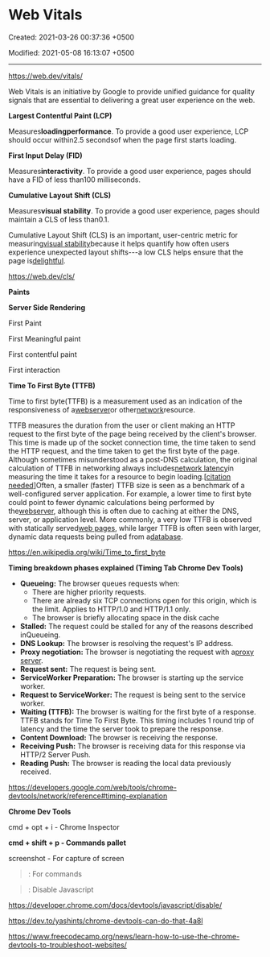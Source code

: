 # Web Vitals

Created: 2021-03-26 00:37:36 +0500

Modified: 2021-05-08 16:13:07 +0500

---

<https://web.dev/vitals/>

Web Vitals is an initiative by Google to provide unified guidance for quality signals that are essential to delivering a great user experience on the web.



**Largest Contentful Paint (LCP)**

Measures**loadingperformance**. To provide a good user experience, LCP should occur within2.5 secondsof when the page first starts loading.



**First Input Delay (FID)**

Measures**interactivity**. To provide a good user experience, pages should have a FID of less than100 milliseconds.



**Cumulative Layout Shift (CLS)**

Measures**visual stability**. To provide a good user experience, pages should maintain a CLS of less than0.1.



Cumulative Layout Shift (CLS) is an important, user-centric metric for measuring[visual stability](https://web.dev/user-centric-performance-metrics/#types-of-metrics)because it helps quantify how often users experience unexpected layout shifts---a low CLS helps ensure that the page is[delightful](https://web.dev/user-centric-performance-metrics/#questions).



<https://web.dev/cls/>



**Paints**

**Server Side Rendering**

First Paint

First Meaningful paint

First contentful paint

First interaction



**Time To First Byte (TTFB)**

Time to first byte(TTFB) is a measurement used as an indication of the responsiveness of a[webserver](https://en.wikipedia.org/wiki/Webserver)or other[network](https://en.wikipedia.org/wiki/Computer_network)resource.



TTFB measures the duration from the user or client making an HTTP request to the first byte of the page being received by the client's browser. This time is made up of the socket connection time, the time taken to send the HTTP request, and the time taken to get the first byte of the page. Although sometimes misunderstood as a post-DNS calculation, the original calculation of TTFB in networking always includes[network latency](https://en.wikipedia.org/wiki/Network_latency)in measuring the time it takes for a resource to begin loading.[[citation needed](https://en.wikipedia.org/wiki/Wikipedia:Citation_needed)]Often, a smaller (faster) TTFB size is seen as a benchmark of a well-configured server application. For example, a lower time to first byte could point to fewer dynamic calculations being performed by the[webserver](https://en.wikipedia.org/wiki/Dynamic_web_page), although this is often due to caching at either the DNS, server, or application level. More commonly, a very low TTFB is observed with statically served[web pages](https://en.wikipedia.org/wiki/Web_page), while larger TTFB is often seen with larger, dynamic data requests being pulled from a[database](https://en.wikipedia.org/wiki/Database).



<https://en.wikipedia.org/wiki/Time_to_first_byte>



**Timing breakdown phases explained (Timing Tab Chrome Dev Tools)**
-   **Queueing:** The browser queues requests when:
    -   There are higher priority requests.
    -   There are already six TCP connections open for this origin, which is the limit. Applies to HTTP/1.0 and HTTP/1.1 only.
    -   The browser is briefly allocating space in the disk cache
-   **Stalled:** The request could be stalled for any of the reasons described inQueueing.
-   **DNS Lookup:** The browser is resolving the request's IP address.
-   **Proxy negotiation:** The browser is negotiating the request with a[proxy server](https://en.wikipedia.org/wiki/Proxy_server).
-   **Request sent:** The request is being sent.
-   **ServiceWorker Preparation:** The browser is starting up the service worker.
-   **Request to ServiceWorker:** The request is being sent to the service worker.
-   **Waiting (TTFB):** The browser is waiting for the first byte of a response. TTFB stands for Time To First Byte. This timing includes 1 round trip of latency and the time the server took to prepare the response.
-   **Content Download:** The browser is receiving the response.
-   **Receiving Push:** The browser is receiving data for this response via HTTP/2 Server Push.
-   **Reading Push:** The browser is reading the local data previously received.



<https://developers.google.com/web/tools/chrome-devtools/network/reference#timing-explanation>



**Chrome Dev Tools**

cmd + opt + i - Chrome Inspector

**cmd + shift + p - Commands pallet**

screenshot - For capture of screen

> : For commands



>: Disable Javascript

<https://developer.chrome.com/docs/devtools/javascript/disable/>



<https://dev.to/yashints/chrome-devtools-can-do-that-4a8l>

<https://www.freecodecamp.org/news/learn-how-to-use-the-chrome-devtools-to-troubleshoot-websites/>
